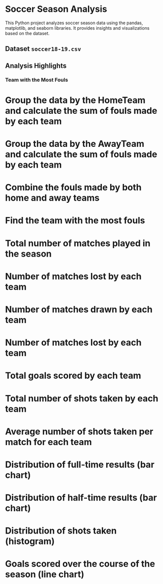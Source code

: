 # Soccer Season Analysis

This Python project analyzes soccer season data using the pandas, matplotlib, and seaborn libraries. It provides insights and visualizations based on the dataset.

## Dataset `soccer18-19.csv`

## Analysis Highlights

### Team with the Most Fouls

# Group the data by the HomeTeam and calculate the sum of fouls made by each team

# Group the data by the AwayTeam and calculate the sum of fouls made by each team

# Combine the fouls made by both home and away teams

# Find the team with the most fouls

# Total number of matches played in the season
# Number of matches lost by each team
# Number of matches drawn by each team

# Number of matches lost by each team
# Total goals scored by each team
# Total number of shots taken by each team
# Average number of shots taken per match for each team
# Distribution of full-time results (bar chart)
# Distribution of half-time results (bar chart)
# Distribution of shots taken (histogram)
# Goals scored over the course of the season (line chart)

